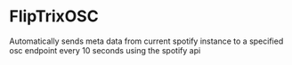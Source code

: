 # FlipTrixOSC
Automatically sends meta data from current spotify instance to a specified osc endpoint every 10 seconds using the spotify api
